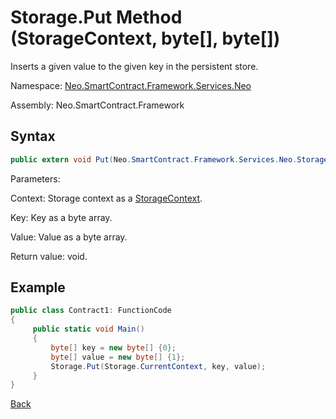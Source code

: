 # Storage.Put Method (StorageContext, byte[], byte[])

Inserts a given value to the given key in the persistent store.

Namespace: [Neo.SmartContract.Framework.Services.Neo](../../neo.md)

Assembly: Neo.SmartContract.Framework

## Syntax

```c#
public extern void Put(Neo.SmartContract.Framework.Services.Neo.StorageContext context, byte[] key, byte[] value)
```

Parameters:

Context: Storage context as a [StorageContext](../StorageContext.md).

Key: Key as a byte array.

Value: Value as a byte array.

Return value: void.

## Example

```c#
public class Contract1: FunctionCode
{
     public static void Main()
     {
         byte[] key = new byte[] {0};
         byte[] value = new byte[] {1};
         Storage.Put(Storage.CurrentContext, key, value);
     }
}
```



[Back](../Storage.md)

